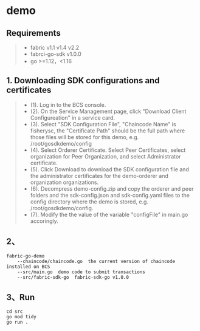 # demo


## Requirements 
> * fabric v1.1 v1.4 v2.2
> * fabrci-go-sdk v1.0.0
> * go >=1.12，<1.16

## 1. Downloading SDK configurations and certificates
> * (1). Log in to the BCS console.
> * (2). On the Service Management page, click "Download Client Configureation" in a service card.
> * (3). Select "SDK Configuration File", "Chaincode Name" is fisherysc, the "Certificate Path" should be the full path where those files will be stored for this demo, e.g. /root/gosdkdemo/config
> * (4). Select Orderer Certificate. Select Peer Certificates, select organization for Peer Organization, and select Administrator certificate.
> * (5). Click Download to download the SDK configuration file and the administrator certificates for the demo-orderer and organization organizations.
> * (6). Decompress demo-config.zip and copy the orderer and peer folders and the sdk-config.json and sdk-config.yaml files to the config directory where the demo is stored, e.g. /root/gosdkdemo/config. 
> * (7). Modify the the value of the variable "configFile" in main.go accoringly. 

## 2、
	fabric-go-demo
        --chaincode/chaincode.go  the current version of chaincode installed on BCS
        --src/main.go  demo code to submit transactions
        --src/fabric-sdk-go  fabric-sdk-go v1.0.0

## 3、Run
```
cd src
go mod tidy
go run .
```
